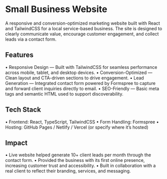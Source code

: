 # Small Business Website

A responsive and conversion-optimized marketing website built with React and TailwindCSS for a local service-based business. The site is designed to clearly communicate value, encourage customer engagement, and collect leads via a contact form.


## Features
•	Responsive Design — Built with TailwindCSS for seamless performance across mobile, tablet, and desktop devices.
•	Conversion-Optimized — Clean layout and CTA-driven sections to drive engagement.
•	Lead Generation — Integrated contact form powered by Formspree to capture and forward client inquiries directly to email.
•	SEO-Friendly — Basic meta tags and semantic HTML used to support discoverability.


## Tech Stack
•	Frontend: React, TypeScript, TailwindCSS
•	Form Handling: Formspree
•	Hosting: GitHub Pages / Netlify / Vercel (or specify where it’s hosted)


## Impact
•	Live website helped generate 10+ client leads per month through the contact form.
•	Provided the business with its first online presence, increasing customer trust and accessibility.
•	Built in collaboration with a real client to reflect their branding, services, and messaging.
